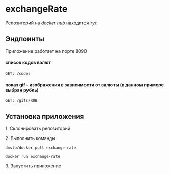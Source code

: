 # exchangeRate
Репозиторий на _docker hub_ находится [_*тут*_](https://hub.docker.com/r/dmslp/exchange-rate)

## Эндпоинты
Приложение работаeт на порте 8090
#### cписок кодов валют
`GET: /codes`
#### показ gif - изображения в зависимости от валюты (в данном примере выбран рубль)
`GET: /gifs/RUB`
## Установка приложения 


  <p> 1. Склонировать репозиторий </p>
  <p> 2. Выполнить команды </p>
	<p><code>dmslp/docker pull exchange-rate</code></p>
	<p><code>docker run exchange-rate</code></p>
	<p>3. Запустить приложение </p>
	
